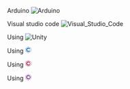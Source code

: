 Arduino  <img src="https://upload.wikimedia.org/wikipedia/commons/8/87/Arduino_Logo.svg" width="25px" alt="Arduino"/>

Visual studio code  <img src="https://upload.wikimedia.org/wikipedia/commons/9/9a/Visual_Studio_Code_1.35_icon.svg" width="18px" alt="Visual_Studio_Code"/>

Using <img src="https://upload.wikimedia.org/wikipedia/commons/c/c4/Unity_2021.svg" width="50px" alt="Unity"/>

Using <img src="https://github.com/ThaiThanhDuy/Write_something_4_fun/blob/main/ICON/iconImage/c_logo_icon.png" width="15px" alt="C"/>

Using <img src="https://github.com/ThaiThanhDuy/Write_something_4_fun/blob/main/ICON/iconImage/cplusplus_logo_icon.png" width="15px" alt="C++"/>

Using <img src="https://github.com/ThaiThanhDuy/Write_something_4_fun/blob/main/ICON/iconImage/csharp_logo_icon.png" width="15px" alt="C#"/>
